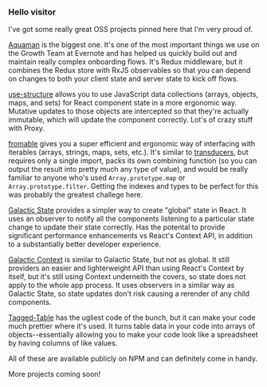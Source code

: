 ### Hello visitor

I've got some really great OSS projects pinned here that I'm very proud of.

[Aquaman](https://github.com/evernote/Aquaman) is the biggest one. It's one of the most important things we use on the Growth Team at Evernote and has helped us quickly build out and maintain really complex onboarding flows. It's Redux middleware, but it combines the Redux store with RxJS observables so that you can depend on changes to both your client state and server state to kick off flows.

[use-structure](https://github.com/baron816/use-structure) allows you to use JavaScript data collections (arrays, objects, maps, and sets) for React component state in a more ergonomic way. Mutative updates to those objects are intercepted so that they're actually immutable, which will update the component correctly. Lot's of crazy stuff with Proxy.

[fromable](https://github.com/baron816/fromable) gives you a super efficient and ergonomic way of interfacing with iterables (arrays, strings, maps, sets, etc.). It's similar to [transducers](https://medium.com/javascript-scene/transducers-efficient-data-processing-pipelines-in-javascript-7985330fe73d), but requires only a single import, packs its own combining function (so you can output the result into pretty much any type of value), and would be really familiar to anyone who's used `Array.prototype.map` or `Array.prototype.filter`. Getting the indexes and types to be perfect for this was probably the greatest challege here.

[Galactic State](https://github.com/baron816/Galactic-State) provides a simpler way to create "global" state in React. It uses an observer to notify all the components listening to a particular state change to update their state correctly. Has the potental to provide significant performance enhancements vs React's Context API, in addition to a substantially better developer experience.

[Galactic Context](https://github.com/baron816/galactic-context) is similar to Galactic State, but not as global. It still providers an easier and lighterweight API than using React's Context by itself, but it's still using Context underneith the covers, so state does not apply to the whole app process. It uses observers in a similar way as Galactic State, so state updates don't risk causing a rerender of any child components.

[Tagged-Table](https://github.com/evernote/Tagged-Table) has the ugliest code of the bunch, but it can make your code much prettier where it's used. It turns table data in your code into arrays of objects--essentially allowing you to make your code look like a spreadsheet by having columns of like values.

All of these are available publicly on NPM and can definitely come in handy.

More projects coming soon!
